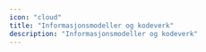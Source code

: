 ```yaml
---
icon: "cloud"
title: "Informasjonsmodeller og kodeverk"
description: "Informasjonsmodeller og kodeverk"
---
```



